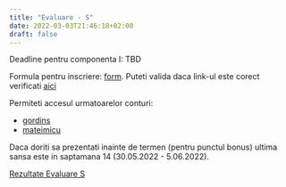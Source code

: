 ```yaml
---
title: "Evaluare - S"
date: 2022-03-03T21:46:18+02:00
draft: false
---
```


Deadline pentru componenta I: TBD


Formula pentru inscriere: [form](https://docs.google.com/forms/d/e/1FAIpQLSdb81MU6nads138UFDmyvK1tdOLULHit8bplw4ZO8jSpzM-Dg/viewform).
Puteti valida daca link-ul este corect verificati [aici](https://docs.google.com/spreadsheets/d/e/2PACX-1vSUxZv_-17i4tvrbhE2eMabPWtnvleXiog9oFx15CU07mhccgGhJE1n_TMSckl1Mye1alvNBONclurZ/pubhtml?gid=377285706&single=true)

Permiteti accesul urmatoarelor conturi:

* [gordins](https://github.com/gordins)
* [mateimicu](https://github.com/mateimicu)

Daca doriti sa prezentati inainte de termen (pentru punctul bonus) ultima sansa este in saptamana 14 (30.05.2022 - 5.06.2022).


[Rezultate Evaluare S](TBD)


